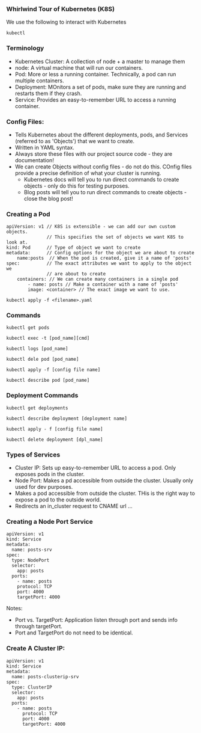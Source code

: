 ### Whirlwind Tour of Kubernetes (K8S)

We use the following to interact with Kubernetes
```shell
kubectl
```

### Terminology
* Kubernetes Cluster: A collection of node + a master to manage them
* node: A virtual machine that will run our containers.
* Pod: More or less a running container. Technically, a pod can run multiple containers.
* Deployment: MOnitors a set of pods, make sure they are running and restarts them if they crash.
* Service: Provides an easy-to-remember URL to access a running container. 

### Config Files:

* Tells Kubernetes about the different deployments, pods, and Services (referred to as 'Objects') that we want to create.
* Written in YAML syntax.
* Always store these files with our project source code - they are documentation!
* We can create Objects without config files - do not do this. COnfig files provide a precise definition of what your cluster is running. 
    * Kubernetes docs will tell you to run direct commands to create objects - only do this for testing purposes. 
    * Blog posts will tell you to run direct commands to create objects - close the blog post!

### Creating a Pod

```
apiVersion: v1 // K8S is extensible - we can add our own custom objects. 
               // This specifies the set of objects we want K8S to look at.
kind: Pod      // Type of object we want to create
metadata:      // Config options for the object we are about to create
    name:posts  // When the pod is created, give it a name of 'posts'
spec:          // The exact attributes we want to apply to the object we 
               // are about to create
    containers: // We can create many containers in a single pod
        - name: posts // Make a container with a name of 'posts'
        image: <container> // The exact image we want to use.
```

```shell
kubectl apply -f <filename>.yaml
```

### Commands
```shell
kubectl get pods 
```

```shell
kubectl exec -t [pod_name][cmd]

kubectl logs [pod_name]

kubectl dele pod [pod_name]

kubectl apply -f [config file name]

kubectl describe pod [pod_name]
```

### Deployment Commands

```shell
kubectl get deployments

kubectl describe deployment [deployment name]

kubectl apply - f [config file name]

kubectl delete deployment [dpl_name]
```

### Types of Services

* Cluster IP: Sets up easy-to-remember URL to access a pod. Only exposes pods in the cluster.
* Node Port: Makes a pd accessible from outside the cluster. Usually only used for dev purposes.
* Makes a pod accessible from outside the cluster. THis is the right way to expose a pod to the outside world.
* Redirects an in_cluster request to CNAME url ...

### Creating a Node Port Service

```
apiVersion: v1
kind: Service
metadata:
  name: posts-srv
spec:
  type: NodePort
  selector:
    app: posts
  ports:
    - name: posts
    protocol: TCP
    port: 4000
    targetPort: 4000
```

Notes:
* Port vs. TargetPort: Application listen through port and sends info through targetPort. 
* Port and TargetPort do not need to be identical. 

### Create A Cluster IP:

```
apiVersion: v1
kind: Service
metadata:
  name: posts-clusterip-srv
spec:
  type: ClusterIP
  selector:
    app: posts
  ports:
    - name: posts
      protocol: TCP
      port: 4000
      targetPort: 4000
```

